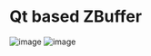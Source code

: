Qt based ZBuffer
===============
 ![image](https://github.com/flexwang/zbuffer/blob/master/images/bunny.jpg)
 ![image](https://github.com/flexwang/zbuffer/blob/master/images/humanface.jpg)